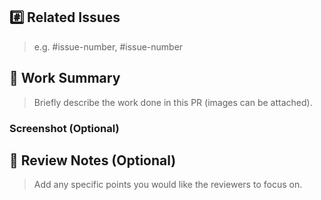 ## #️⃣ Related Issues

> e.g. #issue-number, #issue-number

## 📝 Work Summary

> Briefly describe the work done in this PR (images can be attached).

### Screenshot (Optional)

## 💬 Review Notes (Optional)

> Add any specific points you would like the reviewers to focus on.